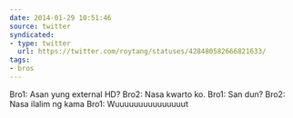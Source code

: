 ```yaml
---
date: 2014-01-29 10:51:46
source: twitter
syndicated:
- type: twitter
  url: https://twitter.com/roytang/statuses/428480582666821633/
tags:
- bros
---
```


Bro1: Asan yung external HD? Bro2: Nasa kwarto ko. Bro1: San dun? Bro2: Nasa ilalim ng kama Bro1: Wuuuuuuuuuuuuuuut